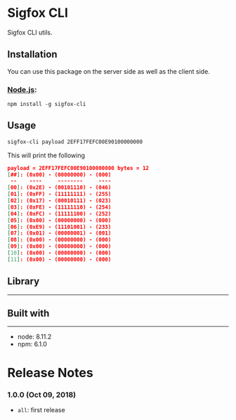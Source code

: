 Sigfox CLI
===================================

Sigfox CLI utils.

## Installation

You can use this package on the server side as well as the client side.

### [Node.js](http://nodejs.org/):

~~~
npm install -g sigfox-cli
~~~

## Usage

~~~ bash
sigfox-cli payload 2EFF17FEFC00E90100000000
~~~

This will print the following
~~~ json
payload = 2EFF17FEFC00E90100000000 bytes = 12
[##]: (0x00) - (00000000) - (000)
 --    ----     --------     ----
[00]: (0x2E) - (00101110) - (046)
[01]: (0xFF) - (11111111) - (255)
[02]: (0x17) - (00010111) - (023)
[03]: (0xFE) - (11111110) - (254)
[04]: (0xFC) - (11111100) - (252)
[05]: (0x00) - (00000000) - (000)
[06]: (0xE9) - (11101001) - (233)
[07]: (0x01) - (00000001) - (001)
[08]: (0x00) - (00000000) - (000)
[09]: (0x00) - (00000000) - (000)
[10]: (0x00) - (00000000) - (000)
[11]: (0x00) - (00000000) - (000)
~~~


## Library
--------

## Built with
--------

- node: 8.11.2
- npm: 6.1.0


# Release Notes

### 1.0.0 (Oct 09, 2018)
* `all`: first release

